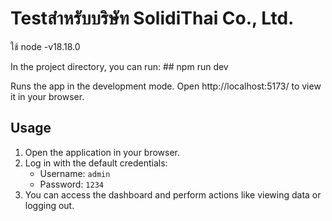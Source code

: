 # Testสำหรับบริษัท SolidiThai Co., Ltd.

ใช้ node -v18.18.0

In the project directory, you can run: ## npm run dev


Runs the app in the development mode.
Open http://localhost:5173/ to view it in your browser.

## Usage

1. Open the application in your browser.
2. Log in with the default credentials:
   - Username: `admin`
   - Password: `1234`
3. You can access the dashboard and perform actions like viewing data or logging out.
